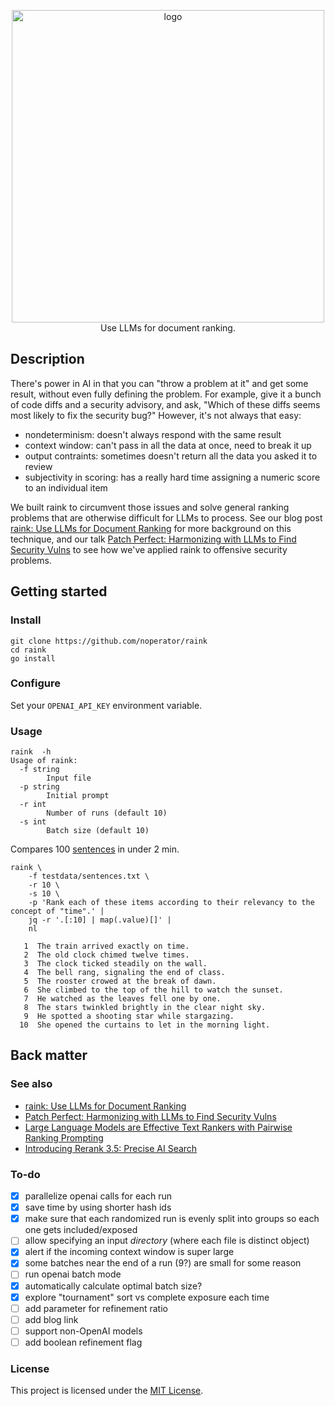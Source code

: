 <p align="center">
  <picture>
    <source media="(prefers-color-scheme: dark)" srcset="img/logo-dark.png">
    <img alt="logo" src="img/logo-light.png" width="500px">
  </picture>
  <br>
  Use LLMs for document ranking.
</p>

## Description

There's power in AI in that you can "throw a problem at it" and get some result, without even fully defining the problem. For example, give it a bunch of code diffs and a security advisory, and ask, "Which of these diffs seems most likely to fix the security bug?" However, it's not always that easy:
- nondeterminism: doesn't always respond with the same result
- context window: can't pass in all the data at once, need to break it up
- output contraints: sometimes doesn't return all the data you asked it to review
- subjectivity in scoring: has a really hard time assigning a numeric score to an individual item

We built raink to circumvent those issues and solve general ranking problems that are otherwise difficult for LLMs to process. See our blog post [raink: Use LLMs for Document Ranking](https://bishopfox.com/blog/raink-llms-document-ranking) for more background on this technique, and our talk [Patch Perfect: Harmonizing with LLMs to Find Security Vulns](https://www.youtube.com/watch?v=IBuL1zY69tY) to see how we've applied raink to offensive security problems.

## Getting started

### Install

```
git clone https://github.com/noperator/raink
cd raink
go install
```

### Configure

Set your `OPENAI_API_KEY` environment variable.

### Usage

```
raink  -h
Usage of raink:
  -f string
    	Input file
  -p string
    	Initial prompt
  -r int
    	Number of runs (default 10)
  -s int
    	Batch size (default 10)
```

Compares 100 [sentences](https://github.com/noperator/raink/blob/main/testdata/sentences.txt) in under 2 min.

```
raink \
    -f testdata/sentences.txt \
    -r 10 \
    -s 10 \
    -p 'Rank each of these items according to their relevancy to the concept of "time".' |
    jq -r '.[:10] | map(.value)[]' |
    nl

   1  The train arrived exactly on time.
   2  The old clock chimed twelve times.
   3  The clock ticked steadily on the wall.
   4  The bell rang, signaling the end of class.
   5  The rooster crowed at the break of dawn.
   6  She climbed to the top of the hill to watch the sunset.
   7  He watched as the leaves fell one by one.
   8  The stars twinkled brightly in the clear night sky.
   9  He spotted a shooting star while stargazing.
  10  She opened the curtains to let in the morning light.
```

## Back matter

### See also

- [raink: Use LLMs for Document Ranking](https://bishopfox.com/blog/raink-llms-document-ranking)
- [Patch Perfect: Harmonizing with LLMs to Find Security Vulns](https://www.youtube.com/watch?v=IBuL1zY69tY)
- [Large Language Models are Effective Text Rankers with Pairwise Ranking Prompting](https://arxiv.org/html/2306.17563v2)
- [Introducing Rerank 3.5: Precise AI Search](https://cohere.com/blog/rerank-3pt5)

### To-do

- [x] parallelize openai calls for each run
- [x] save time by using shorter hash ids
- [x] make sure that each randomized run is evenly split into groups so each one gets included/exposed
- [ ] allow specifying an input _directory_ (where each file is distinct object)
- [x] alert if the incoming context window is super large
- [x] some batches near the end of a run (9?) are small for some reason
- [ ] run openai batch mode
- [x] automatically calculate optimal batch size?
- [x] explore "tournament" sort vs complete exposure each time
- [ ] add parameter for refinement ratio
- [ ] add blog link
- [ ] support non-OpenAI models
- [ ] add boolean refinement flag

### License

This project is licensed under the [MIT License](LICENSE).
